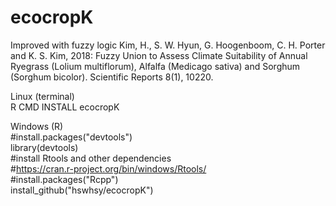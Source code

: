 # ecocropK

Improved with fuzzy logic
Kim, H., S. W. Hyun, G. Hoogenboom, C. H. Porter and K. S. Kim, 2018: Fuzzy Union to Assess Climate Suitability of Annual Ryegrass (Lolium multiflorum), Alfalfa (Medicago sativa) and Sorghum (Sorghum bicolor). Scientific Reports 8(1), 10220.

Linux (terminal)   
R CMD INSTALL ecocropK   

Windows (R)   
#install.packages("devtools")   
library(devtools)   
#install Rtools and other dependencies   
#https://cran.r-project.org/bin/windows/Rtools/   
#install.packages("Rcpp")   
install_github("hswhsy/ecocropK")
